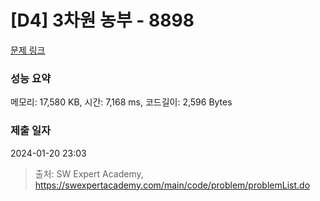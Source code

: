 # [D4] 3차원 농부 - 8898 

[문제 링크](https://swexpertacademy.com/main/code/problem/problemDetail.do?contestProbId=AW45TzHae8UDFAQ7) 

### 성능 요약

메모리: 17,580 KB, 시간: 7,168 ms, 코드길이: 2,596 Bytes

### 제출 일자

2024-01-20 23:03



> 출처: SW Expert Academy, https://swexpertacademy.com/main/code/problem/problemList.do